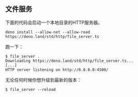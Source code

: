 ## 文件服务

下面的代码会启动一个本地目录的HTTP服务器。

```shell
deno install --allow-net --allow-read https://deno.land/std/http/file_server.ts
```

跑一下：

```shell
$ file_server .
Downloading https://deno.land/std/http/file_server.ts...
[...]
HTTP server listening on http://0.0.0.0:4500/
```

无论任何时候你想升级到最新的版本：

```shell
$ file_server --reload
```